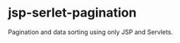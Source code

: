 jsp-serlet-pagination
=====================

Pagination and data sorting using only JSP and Servlets.
